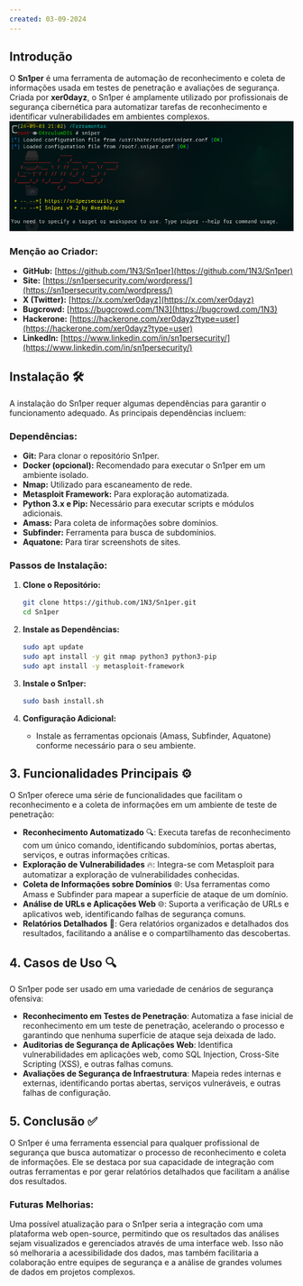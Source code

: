 ```yaml
---
created: 03-09-2024
---
```

## **Introdução**
O **Sn1per** é uma ferramenta de automação de reconhecimento e coleta de informações usada em testes de penetração e avaliações de segurança. Criada por **xer0dayz**, o Sn1per é amplamente utilizado por profissionais de segurança cibernética para automatizar tarefas de reconhecimento e identificar vulnerabilidades em ambientes complexos.
![Sniper_Run](https://github.com/AnubisChacal/O4rculumD3i/blob/main/Ferramentas/Path-1/PRINTs/Pasted%20image%2020240903210330.png)

### **Menção ao Criador:**
- **GitHub:** [https://github.com/1N3/Sn1per](https://github.com/1N3/Sn1per)
- **Site:** [https://sn1persecurity.com/wordpress/](https://sn1persecurity.com/wordpress/)
- **X (Twitter):** [https://x.com/xer0dayz](https://x.com/xer0dayz)
- **Bugcrowd:** [https://bugcrowd.com/1N3](https://bugcrowd.com/1N3)
- **Hackerone:** [https://hackerone.com/xer0dayz?type=user](https://hackerone.com/xer0dayz?type=user)
- **LinkedIn:** [https://www.linkedin.com/in/sn1persecurity/](https://www.linkedin.com/in/sn1persecurity/)

## **Instalação** 🛠️
A instalação do Sn1per requer algumas dependências para garantir o funcionamento adequado. As principais dependências incluem:

### **Dependências:**
- **Git:** Para clonar o repositório Sn1per.
- **Docker (opcional):** Recomendado para executar o Sn1per em um ambiente isolado.
- **Nmap:** Utilizado para escaneamento de rede.
- **Metasploit Framework:** Para exploração automatizada.
- **Python 3.x e Pip:** Necessário para executar scripts e módulos adicionais.
- **Amass:** Para coleta de informações sobre domínios.
- **Subfinder:** Ferramenta para busca de subdomínios.
- **Aquatone:** Para tirar screenshots de sites.

### **Passos de Instalação:**
1. **Clone o Repositório:**
   ```bash
   git clone https://github.com/1N3/Sn1per.git
   cd Sn1per
   ```

2. **Instale as Dependências:**
   ```bash
   sudo apt update
   sudo apt install -y git nmap python3 python3-pip
   sudo apt install -y metasploit-framework
   ```

3. **Instale o Sn1per:**
   ```bash
   sudo bash install.sh
   ```

4. **Configuração Adicional:**
   - Instale as ferramentas opcionais (Amass, Subfinder, Aquatone) conforme necessário para o seu ambiente.

## **3. Funcionalidades Principais** ⚙️
O Sn1per oferece uma série de funcionalidades que facilitam o reconhecimento e a coleta de informações em um ambiente de teste de penetração:

- **Reconhecimento Automatizado** 🔍: Executa tarefas de reconhecimento com um único comando, identificando subdomínios, portas abertas, serviços, e outras informações críticas.
- **Exploração de Vulnerabilidades** 🔥: Integra-se com Metasploit para automatizar a exploração de vulnerabilidades conhecidas.
- **Coleta de Informações sobre Domínios** 🌐: Usa ferramentas como Amass e Subfinder para mapear a superfície de ataque de um domínio.
- **Análise de URLs e Aplicações Web** 🌐: Suporta a verificação de URLs e aplicativos web, identificando falhas de segurança comuns.
- **Relatórios Detalhados** 📄: Gera relatórios organizados e detalhados dos resultados, facilitando a análise e o compartilhamento das descobertas.

## **4. Casos de Uso** 🔍
O Sn1per pode ser usado em uma variedade de cenários de segurança ofensiva:

- **Reconhecimento em Testes de Penetração**: Automatiza a fase inicial de reconhecimento em um teste de penetração, acelerando o processo e garantindo que nenhuma superfície de ataque seja deixada de lado.
- **Auditorias de Segurança de Aplicações Web**: Identifica vulnerabilidades em aplicações web, como SQL Injection, Cross-Site Scripting (XSS), e outras falhas comuns.
- **Avaliações de Segurança de Infraestrutura**: Mapeia redes internas e externas, identificando portas abertas, serviços vulneráveis, e outras falhas de configuração.

## **5. Conclusão** ✅
O Sn1per é uma ferramenta essencial para qualquer profissional de segurança que busca automatizar o processo de reconhecimento e coleta de informações. Ele se destaca por sua capacidade de integração com outras ferramentas e por gerar relatórios detalhados que facilitam a análise dos resultados.

### **Futuras Melhorias:**
Uma possível atualização para o Sn1per seria a integração com uma plataforma web open-source, permitindo que os resultados das análises sejam visualizados e gerenciados através de uma interface web. Isso não só melhoraria a acessibilidade dos dados, mas também facilitaria a colaboração entre equipes de segurança e a análise de grandes volumes de dados em projetos complexos.
